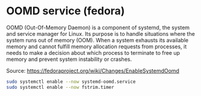 # OOMD service (fedora)

OOMD (Out-Of-Memory Daemon) is a component of systemd, the system and service manager for Linux. Its purpose is to handle situations where the system runs out of memory (OOM). 
When a system exhausts its available memory and cannot fulfill memory allocation requests from processes, it needs to make a decision about which process to terminate to free up memory and prevent system instability or crashes.

Source: https://fedoraproject.org/wiki/Changes/EnableSystemdOomd



```bash
sudo systemctl enable --now systemd-oomd.service
sudo systemctl enable --now fstrim.timer

```

